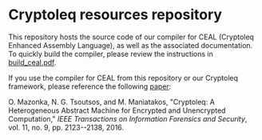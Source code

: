 # Cryptoleq resources repository

This repository hosts the source code of our compiler for CEAL (Cryptoleq Enhanced Assembly Language), as well as the associated documentation. To quickly build the compiler, please review the instructions in [build_ceal.pdf](doc/build_ceal.pdf).

If you use the compiler for CEAL from this repository or our Cryptoleq framework, please reference the following [paper](http://ieeexplore.ieee.org/xpls/abs_all.jsp?arnumber=7469876):

O. Mazonka, N. G. Tsoutsos, and M. Maniatakos, "Cryptoleq: A Heterogeneous Abstract Machine for Encrypted and Unencrypted Computation," *IEEE Transactions on Information Forensics and Security*, vol. 11, no. 9, pp. 2123--2138, 2016.

